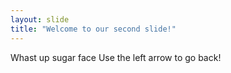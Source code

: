 ```yaml
---
layout: slide
title: "Welcome to our second slide!"
---
```

Whast up sugar face
Use the left arrow to go back!
